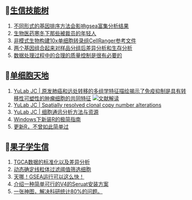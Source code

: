 ## 📝[生信技能树](https://github.com/ixxmu/mp_duty/issues?q=label%3A%E7%94%9F%E4%BF%A1%E6%8A%80%E8%83%BD%E6%A0%91+is%3Aclosed)
<!-- 1issueTable -->

1. [不同形式的基因排序方法会影响gsea富集分析结果](https://github.com/ixxmu/mp_duty/issues/4906) 
2. [生物医药寒冬下那些被裁员的年轻人](https://github.com/ixxmu/mp_duty/issues/4870) 
3. [非模式生物构建10x单细胞转录组CellRanger参考文件](https://github.com/ixxmu/mp_duty/issues/4841) 
4. [两个基因组合起来对样品分组后差异分析和生存分析](https://github.com/ixxmu/mp_duty/issues/4835) 
5. [数据处理过程中的合理的质量控制是很有必要的](https://github.com/ixxmu/mp_duty/issues/4826) 
<!-- 1issueTable -->
## 📝[单细胞天地](https://github.com/ixxmu/mp_duty/issues?q=label%3A%E5%8D%95%E7%BB%86%E8%83%9E%E5%A4%A9%E5%9C%B0+is%3Aclosed)
<!-- 2issueTable -->

1. [YuLab JC | 原发肺癌和远处转移的多组学特征描绘揭示了免疫抑制是具有转移性可塑性的肿瘤细胞的共同特征](https://github.com/ixxmu/mp_duty/issues/4864) [![文献解读](https://img.shields.io/github/labels/ixxmu/mp_duty/文献解读)](https://github.com/ixxmu/mp_duty/labels/文献解读)
2. [YuLab JC | Spatially resolved clonal copy number alterations](https://github.com/ixxmu/mp_duty/issues/4815) 
3. [YuLab JC | 细胞通讯分析方法与资源](https://github.com/ixxmu/mp_duty/issues/4776) 
4. [Windows下新装R的极简指南](https://github.com/ixxmu/mp_duty/issues/4626) 
5. [更新R，不曾如此简单过](https://github.com/ixxmu/mp_duty/issues/4625) 
<!-- 2issueTable -->

## 📝[果子学生信](https://github.com/ixxmu/mp_duty/issues?q=label%3A%E6%9E%9C%E5%AD%90%E5%AD%A6%E7%94%9F%E4%BF%A1+is%3Aclosed)
<!-- 3issueTable -->

1. [TGCA数据的标准化以及差异分析](https://github.com/ixxmu/mp_duty/issues/4829) 
2. [动态确定线粒体过滤阈值筛选细胞](https://github.com/ixxmu/mp_duty/issues/4754) 
3. [天哪！GSEA运行可以这么快！](https://github.com/ixxmu/mp_duty/issues/4602) 
4. [介绍一种简单可行的V4的Seruat安装方案](https://github.com/ixxmu/mp_duty/issues/4134) 
5. [一张神图，解决科研统计80%的问题。](https://github.com/ixxmu/mp_duty/issues/4125) 
<!-- 3issueTable -->
